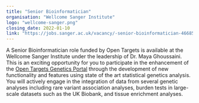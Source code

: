 ```yaml
---
title: "Senior Bioinformatician"
organisation: "Wellcome Sanger Institute"
logo: "wellcome-sanger.png"
closing_date: 2022-01-10
link: "https://jobs.sanger.ac.uk/vacancy/-senior-bioinformatician-466851.html"
---
```


A Senior Bioinformatician role funded by Open Targets is available at the Wellcome Sanger Institute under the leadership of Dr. Maya Ghoussaini. This is an exciting opportunity for you to participate in the enhancement of the <a href="https://genetics.opentargets.org/" target="_blank">Open Targets Genetics Portal</a> through the development of new functionality and features using state of the art statistical genetics analysis. You will actively engage in the integration of data from several genetic analyses including rare variant association analyses, burden tests in large-scale datasets such as the UK Biobank, and tissue enrichment analyses.
